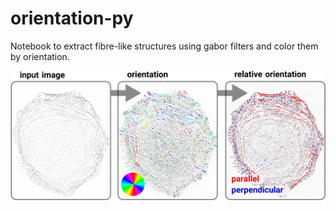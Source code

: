 # orientation-py
Notebook to extract fibre-like structures using gabor filters and color them by orientation.

![abstract-figure](docs/abstract.jpg?raw=true "Processing pipeline overview")